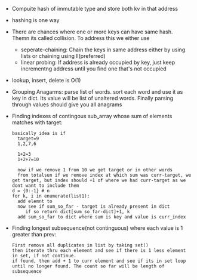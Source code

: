 - Compuite hash of immutable type and store both kv in that address
- hashing is one way
- There are chances where one or more keys can have same hash. Themn its called collision. To address this we either use 
  - seperate-chaining: Chain the keys in same address either by using lists or chaining using ll(preferred)
  - linear probing: If address is already occupied by key, just keep incrementng address until you find one that's not occupied
- lookup, insert, delete is O(1)

- Grouping Anagarms: parse list of words. sort each word and use it as key in dict. Its value will be list of unaltered words.
Finally parsing through values should give you all anagrams
- Finding indexes of contingous sub_array whose sum of elements matches with target:   
  ```pseudocode
  basically idea is if 
    target=9
    1,2,7,6

    1+2=3
    1+2+7=10

    now if we remove 1 from 10 we get target or in other words
    from totalsun if we remove index at which sum was curr-target, we get target, but index should +1 of where we had curr-target as we dont want to include them
  d = {0:-1} # n
  for k, i in enumerate(list1):
    add elemnt to 
    now see if sum_so_far - target is already present in dict
       if so return dict[sum_so_far-dict]+1, k
    add sum_so_far to dict where sum is key and value is curr_index
  ```
- Finding longest subsequence(not continguous) where each value is 1 greater than prev: 
  ```pseudocode
  First remove all duplicates in list by taking set()
  then iterate thru each element and see if there is 1 less element in set, if not continue.
  if found, then add + 1 to curr element and see if its in set loop until no longer found. The count so far will be length of subsequence
  ```